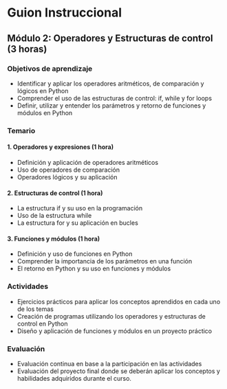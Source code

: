 # Guion Instruccional

## Módulo 2: Operadores y Estructuras de control (3 horas)

### Objetivos de aprendizaje
- Identificar y aplicar los operadores aritméticos, de comparación y lógicos en Python
- Comprender el uso de las estructuras de control: if, while y for loops
- Definir, utilizar y entender los parámetros y retorno de funciones y módulos en Python

### Temario

#### 1. Operadores y expresiones (1 hora)
- Definición y aplicación de operadores aritméticos
- Uso de operadores de comparación
- Operadores lógicos y su aplicación

#### 2. Estructuras de control (1 hora)
- La estructura if y su uso en la programación
- Uso de la estructura while
- La estructura for y su aplicación en bucles

#### 3. Funciones y módulos (1 hora)
- Definición y uso de funciones en Python
- Comprender la importancia de los parámetros en una función
- El retorno en Python y su uso en funciones y módulos

### Actividades
- Ejercicios prácticos para aplicar los conceptos aprendidos en cada uno de los temas
- Creación de programas utilizando los operadores y estructuras de control en Python
- Diseño y aplicación de funciones y módulos en un proyecto práctico

### Evaluación
- Evaluación continua en base a la participación en las actividades
- Evaluación del proyecto final donde se deberán aplicar los conceptos y habilidades adquiridos durante el curso.